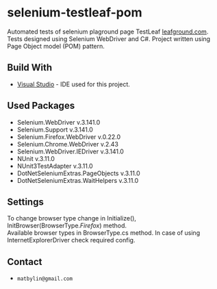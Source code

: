 # selenium-testleaf-pom
Automated tests of selenium plaground page TestLeaf [leafground.com](http://www.leafground.com/).  
Tests designed using Selenium WebDriver and C#. Project written using Page Object model (POM) pattern.

## Build With
* [Visual Studio](https://visualstudio.microsoft.com/) - IDE used for this project.

## Used Packages
* Selenium.WebDriver v.3.141.0
* Selenium.Support v.3.141.0
* Selenium.Firefox.WebDriver v.0.22.0
* Selenium.Chrome.WebDriver v.2.43
* Selenium.WebDriver.IEDriver v.3.141.0
* NUnit v.3.11.0
* NUnit3TestAdapter v.3.11.0
* DotNetSeleniumExtras.PageObjects v.3.11.0
* DotNetSeleniumExtras.WaitHelpers v.3.11.0

## Settings
To change browser type change in Initialize(), InitBrowser(BrowserType.*Firefox*) method.  
Available browser types in BrowserType.cs method. In case of using InternetExplorerDriver check required config.

## Contact
- `matbylin@gmail.com`

